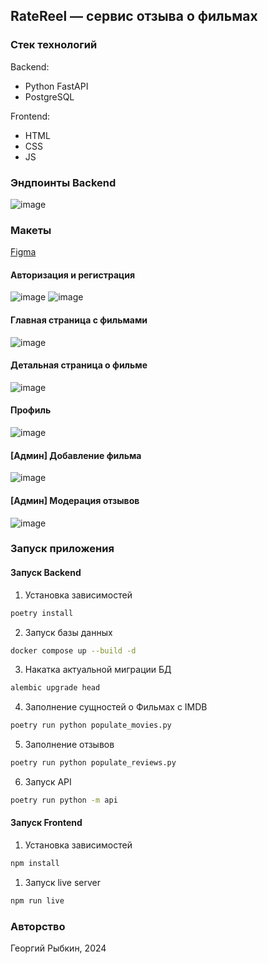 ## RateReel — сервис отзыва о фильмах

### Стек технологий
Backend:
- Python FastAPI
- PostgreSQL

Frontend:
- HTML
- CSS
- JS

### Эндпоинты Backend
![image](layouts/swagger.png)

### Макеты
[Figma](https://www.figma.com/design/otMersv9uDJnXNWd3Rv2Pf/RateReel?node-id=0-1&t=IV7sC4ZB5q496SyN-1)

#### Авторизация и регистрация
![image](layouts/login.jpg)
![image](layouts/register.jpg)

#### Главная страница с фильмами
![image](layouts/movies.jpg)

#### Детальная страница о фильме
![image](layouts/movie_detail_add_review.jpg)

#### Профиль
![image](layouts/profile.jpg)

#### [Админ] Добавление фильма
![image](layouts/admin_add_movie.jpg)

#### [Админ] Модерация отзывов
![image](layouts/admin_moderate_reviews.jpg)

### Запуск приложения

#### Запуск Backend
1. Установка зависимостей
```bash
poetry install
```
2. Запуск базы данных
```bash
docker compose up --build -d
```
3. Накатка актуальной миграции БД
```bash
alembic upgrade head
```
4. Заполнение сущностей о Фильмах с IMDB
```bash
poetry run python populate_movies.py
```
5. Заполнение отзывов
```bash
poetry run python populate_reviews.py
```
6. Запуск API
```bash
poetry run python -m api
```

#### Запуск Frontend
1. Установка зависимостей
```bash
npm install
```
1. Запуск live server
```bash
npm run live
```

### Авторство
Георгий Рыбкин, 2024